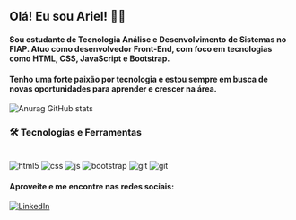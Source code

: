 ## Olá! Eu sou Ariel! 👨‍💻

#### Sou estudante de Tecnologia Análise e Desenvolvimento de Sistemas no FIAP. Atuo como desenvolvedor Front-End, com foco em tecnologias como HTML, CSS, JavaScript e Bootstrap.

#### Tenho uma forte paixão por tecnologia e estou sempre em busca de novas oportunidades para aprender e crescer na área.

![Anurag GitHub stats](https://github-readme-stats.vercel.app/api?username=azrlsli&show_icons=true&theme=tokyonight)

### 🛠️ Tecnologias e Ferramentas

<div style="display: inline_block"><br/>
    <img align="center" alt="html5" src="https://img.shields.io/badge/HTML-239120?style=for-the-badge&logo=html5&logoColor=white"/>
    <img align="center" alt="css" src="https://img.shields.io/badge/CSS3-1572B6?style=for-the-badge&logo=css3&logoColor=white"/>
    <img align="center" alt="js" src="https://img.shields.io/badge/JavaScript-F7DF1E?style=for-the-badge&logo=javascript&logoColor=black"/>
    <img align="center" alt="bootstrap" src="https://img.shields.io/badge/Bootstrap-563D7C?style=for-the-badge&logo=bootstrap&logoColor=white"/>
    <img align="center" alt="git" src="https://img.shields.io/badge/GIT-E44C30?style=for-the-badge&logo=git&logoColor=white"/>
    <img align="center" alt="git" src="https://img.shields.io/badge/Python-14354C?style=for-the-badge&logo=python&logoColor=white"/>
</div>

#### Aproveite e me encontre nas redes sociais:
[![LinkedIn](https://img.shields.io/badge/LinkedIn-0077B5?style=for-the-badge&logo=linkedin&logoColor=white)](https://www.linkedin.com/in/ariel-lima-pcd-985a9829b/)

